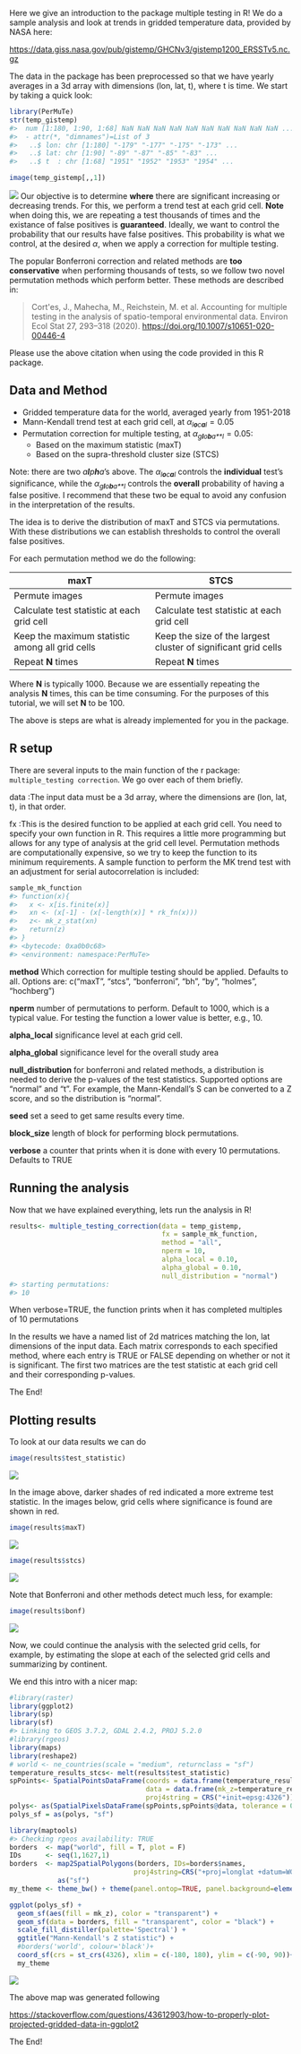 Here we give an introduction to the package multiple testing in R! We do
a sample analysis and look at trends in gridded temperature data,
provided by NASA here:

<a href="https://data.giss.nasa.gov/pub/gistemp/GHCNv3/gistemp1200_ERSSTv5.nc.gz" class="uri">https://data.giss.nasa.gov/pub/gistemp/GHCNv3/gistemp1200_ERSSTv5.nc.gz</a>

The data in the package has been preprocessed so that we have yearly
averages in a 3d array with dimensions (lon, lat, t), where t is time.
We start by taking a quick look:

``` r
library(PerMuTe)
str(temp_gistemp)
#>  num [1:180, 1:90, 1:68] NaN NaN NaN NaN NaN NaN NaN NaN NaN NaN ...
#>  - attr(*, "dimnames")=List of 3
#>   ..$ lon: chr [1:180] "-179" "-177" "-175" "-173" ...
#>   ..$ lat: chr [1:90] "-89" "-87" "-85" "-83" ...
#>   ..$ t  : chr [1:68] "1951" "1952" "1953" "1954" ...
```

``` r
image(temp_gistemp[,,1])
```

![](README_files/figure-markdown_github/unnamed-chunk-2-1.png) Our
objective is to determine **where** there are significant increasing or
decreasing trends. For this, we perform a trend test at each grid cell.
**Note** when doing this, we are repeating a test thousands of times and
the existance of false positives is **guaranteed**. Ideally, we want to
control the probability that our results have false positives. This
probability is what we control, at the desired *α*, when we apply a
correction for multiple testing.

The popular Bonferroni correction and related methods are **too
conservative** when performing thousands of tests, so we follow two
novel permutation methods which perform better. These methods are
described in:

> Cort'es, J., Mahecha, M., Reichstein, M. et al. Accounting for
> multiple testing in the analysis of spatio-temporal environmental
> data. Environ Ecol Stat 27, 293–318 (2020).
> <a href="https://doi.org/10.1007/s10651-020-00446-4" class="uri">https://doi.org/10.1007/s10651-020-00446-4</a>

Please use the above citation when using the code provided in this R
package.

Data and Method
---------------

-   Gridded temperature data for the world, averaged yearly from
    1951-2018
-   Mann-Kendall trend test at each grid cell, at
    *α*<sub>*l**o**c**a**l*</sub> = 0.05  
-   Permutation correction for multiple testing, at
    *α*<sub>*g**l**o**b**a**l*</sub> = 0.05:
    -   Based on the maximum statistic (maxT)
    -   Based on the supra-threshold cluster size (STCS)

Note: there are two *a**l**p**h**a*’s above. The
*α*<sub>*l**o**c**a**l*</sub> controls the **individual** test’s
significance, while the *α*<sub>*g**l**o**b**a**l*</sub> controls the
**overall** probability of having a false positive. I recommend that
these two be equal to avoid any confusion in the interpretation of the
results.

The idea is to derive the distribution of maxT and STCS via
permutations. With these distributions we can establish thresholds to
control the overall false positives.

For each permutation method we do the following:

<table>
<colgroup>
<col style="width: 50%" />
<col style="width: 50%" />
</colgroup>
<thead>
<tr class="header">
<th>maxT</th>
<th>STCS</th>
</tr>
</thead>
<tbody>
<tr class="odd">
<td>Permute images</td>
<td>Permute images</td>
</tr>
<tr class="even">
<td>Calculate test statistic at each grid cell</td>
<td>Calculate test statistic at each grid cell</td>
</tr>
<tr class="odd">
<td>Keep the maximum statistic among all grid cells</td>
<td>Keep the size of the largest cluster of significant grid cells</td>
</tr>
<tr class="even">
<td>Repeat <strong>N</strong> times</td>
<td>Repeat <strong>N</strong> times</td>
</tr>
</tbody>
</table>

Where **N** is typically 1000. Because we are essentially repeating the
analysis **N** times, this can be time consuming. For the purposes of
this tutorial, we will set **N** to be 100.

The above is steps are what is already implemented for you in the
package.

R setup
-------

There are several inputs to the main function of the r package:
`multiple_testing correction`. We go over each of them briefly.

data :The input data must be a 3d array, where the dimensions are (lon,
lat, t), in that order.

fx :This is the desired function to be applied at each grid cell. You
need to specify your own function in R. This requires a little more
programming but allows for any type of analysis at the grid cell level.
Permutation methods are computationally expensive, so we try to keep the
function to its minimum requirements. A sample function to perform the
MK trend test with an adjustment for serial autocorrelation is included:

``` r
sample_mk_function
#> function(x){
#>   x <- x[is.finite(x)]
#>   xn <- (x[-1] - (x[-length(x)] * rk_fn(x)))
#>   z<- mk_z_stat(xn)
#>   return(z)
#> }
#> <bytecode: 0xa0b0c68>
#> <environment: namespace:PerMuTe>
```

**method** Which correction for multiple testing should be applied.
Defaults to all. Options are: c(“maxT”, “stcs”, “bonferroni”, “bh”,
“by”, “holmes”, “hochberg”)

**nperm** number of permutations to perform. Default to 1000, which is a
typical value. For testing the function a lower value is better, e.g.,
10.

**alpha\_local** significance level at each grid cell.

**alpha\_global** significance level for the overall study area

**null\_distribution** for bonferroni and related methods, a
distribution is needed to derive the p-values of the test statistics.
Supported options are “normal” and “t”. For example, the Mann-Kendall’s
S can be converted to a Z score, and so the distribution is “normal”.

**seed** set a seed to get same results every time.

**block\_size** length of block for performing block permutations.

**verbose** a counter that prints when it is done with every 10
permutations. Defaults to TRUE

Running the analysis
--------------------

Now that we have explained everything, lets run the analysis in R!

``` r
results<- multiple_testing_correction(data = temp_gistemp, 
                                      fx = sample_mk_function, 
                                      method = "all", 
                                      nperm = 10, 
                                      alpha_local = 0.10, 
                                      alpha_global = 0.10, 
                                      null_distribution = "normal")
#> starting permutations:
#> 10
```

When verbose=TRUE, the function prints when it has completed multiples
of 10 permutations

In the results we have a named list of 2d matrices matching the lon, lat
dimensions of the input data. Each matrix corresponds to each specified
method, where each entry is TRUE or FALSE depending on whether or not it
is significant. The first two matrices are the test statistic at each
grid cell and their corresponding p-values.

The End!

Plotting results
----------------

To look at our data results we can do

``` r
image(results$test_statistic)
```

![](README_files/figure-markdown_github/unnamed-chunk-5-1.png)

In the image above, darker shades of red indicated a more extreme test
statistic. In the images below, grid cells where significance is found
are shown in red.

``` r
image(results$maxT)
```

![](README_files/figure-markdown_github/unnamed-chunk-6-1.png)

``` r
image(results$stcs)
```

![](README_files/figure-markdown_github/unnamed-chunk-6-2.png)

Note that Bonferroni and other methods detect much less, for example:

``` r
image(results$bonf)
```

![](README_files/figure-markdown_github/unnamed-chunk-7-1.png)

Now, we could continue the analysis with the selected grid cells, for
example, by estimating the slope at each of the selected grid cells and
summarizing by continent.

We end this intro with a nicer map:

``` r
#library(raster)
library(ggplot2)
library(sp)
library(sf)
#> Linking to GEOS 3.7.2, GDAL 2.4.2, PROJ 5.2.0
#library(rgeos)
library(maps)
library(reshape2)
# world <- ne_countries(scale = "medium", returnclass = "sf")
temperature_results_stcs<- melt(results$test_statistic)
spPoints<- SpatialPointsDataFrame(coords = data.frame(temperature_results_stcs[,1:2]),
                                  data = data.frame(mk_z=temperature_results_stcs$value),
                                  proj4string = CRS("+init=epsg:4326"))
polys<- as(SpatialPixelsDataFrame(spPoints,spPoints@data, tolerance = 0.149842),"SpatialPolygonsDataFrame")
polys_sf = as(polys, "sf")

library(maptools)
#> Checking rgeos availability: TRUE
borders  <- map("world", fill = T, plot = F)
IDs      <- seq(1,1627,1)
borders  <- map2SpatialPolygons(borders, IDs=borders$names, 
                               proj4string=CRS("+proj=longlat +datum=WGS84")) %>% 
            as("sf")
my_theme <- theme_bw() + theme(panel.ontop=TRUE, panel.background=element_blank())

ggplot(polys_sf) +
  geom_sf(aes(fill = mk_z), color = "transparent") + 
  geom_sf(data = borders, fill = "transparent", color = "black") +
  scale_fill_distiller(palette='Spectral') +
  ggtitle("Mann-Kendall's Z statistic") +
  #borders('world', colour='black')+
  coord_sf(crs = st_crs(4326), xlim = c(-180, 180), ylim = c(-90, 90))+
  my_theme 
```

![](README_files/figure-markdown_github/unnamed-chunk-8-1.png)

The above map was generated following

<a href="https://stackoverflow.com/questions/43612903/how-to-properly-plot-projected-gridded-data-in-ggplot2" class="uri">https://stackoverflow.com/questions/43612903/how-to-properly-plot-projected-gridded-data-in-ggplot2</a>

The End!
